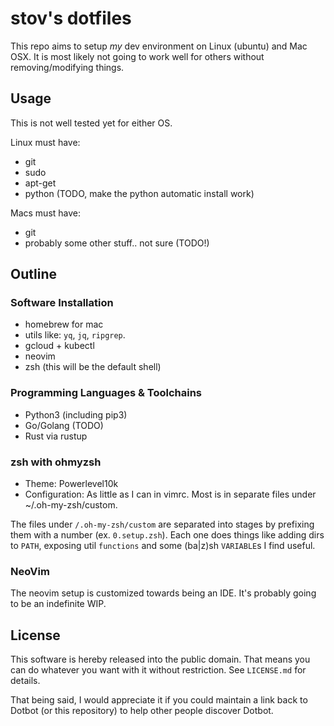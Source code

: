 stov's dotfiles 
=================

This repo aims to setup _my_ dev environment on Linux (ubuntu) and Mac OSX.
It is most likely not going to work well for others without removing/modifying things.

## Usage

This is not well tested yet for either OS. 

Linux must have:

* git
* sudo
* apt-get
* python (TODO, make the python automatic install work)

Macs must have:

* git 
* probably some other stuff.. not sure (TODO!)

## Outline

### Software Installation

* homebrew for mac
* utils like: `yq`, `jq`, `ripgrep`.
* gcloud + kubectl
* neovim
* zsh (this will be the default shell)

### Programming Languages & Toolchains

* Python3 (including pip3)
* Go/Golang (TODO)
* Rust via rustup

### zsh with ohmyzsh

* Theme: Powerlevel10k
* Configuration: As little as I can in vimrc. Most is in separate files under ~/.oh-my-zsh/custom.

The files under `/.oh-my-zsh/custom` are separated into stages by prefixing them with a number
(ex. `0.setup.zsh`). Each one does things like adding dirs to `PATH`, exposing util `functions`
and some (ba|z)sh `VARIABLE`s I find useful.

### NeoVim

The neovim setup is customized towards being an IDE. It's probably going to be an indefinite WIP.


License
-------

This software is hereby released into the public domain. That means you can do
whatever you want with it without restriction. See `LICENSE.md` for details.

That being said, I would appreciate it if you could maintain a link back to
Dotbot (or this repository) to help other people discover Dotbot.

[dotbot]: https://github.com/anishathalye/dotbot
[fork]: https://github.com/anishathalye/dotfiles_template/fork
[template]: https://github.com/anishathalye/dotfiles_template/generate
[anishathalye_dotfiles]: https://github.com/anishathalye/dotfiles
[csivanich_dotfiles]: https://github.com/csivanich/dotfiles
[m45t3r_dotfiles]: https://github.com/m45t3r/dotfiles
[alexwh_dotfiles]: https://github.com/alexwh/dotfiles
[azd325_dotfiles]: https://github.com/Azd325/dotfiles
[wazery_dotfiles]: https://github.com/wazery/dotfiles
[thirtythreeforty_dotfiles]: https://github.com/thirtythreeforty/dotfiles
[dotbot-users]: https://github.com/anishathalye/dotbot/wiki/Users
